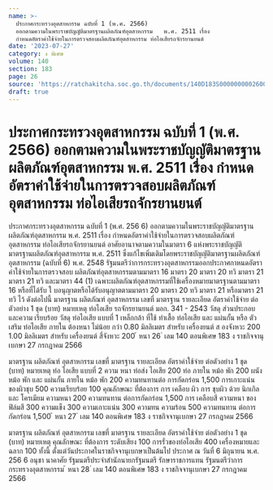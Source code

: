 ```yaml
---
name: >-
  ประกาศกระทรวงอุตสาหกรรม ฉบับที่ 1 (พ.ศ. 2566)
  ออกตามความในพระราชบัญญัติมาตรฐานผลิตภัณฑ์อุตสาหกรรม   พ.ศ. 2511 เรื่อง 
  กำหนดอัตราค่าใช้จ่ายในการตรวจสอบผลิตภัณฑ์อุตสาหกรรม ท่อไอเสียรถจักรยานยนต์
date: '2023-07-27'
category: ง พิเศษ
volume: 140
section: 183
page: 26
source: 'https://ratchakitcha.soc.go.th/documents/140D183S0000000002600.pdf'
draft: true
---
```


# ประกาศกระทรวงอุตสาหกรรม ฉบับที่ 1 (พ.ศ. 2566) ออกตามความในพระราชบัญญัติมาตรฐานผลิตภัณฑ์อุตสาหกรรม   พ.ศ. 2511 เรื่อง  กำหนดอัตราค่าใช้จ่ายในการตรวจสอบผลิตภัณฑ์อุตสาหกรรม ท่อไอเสียรถจักรยานยนต์

ประกาศกระทรวงอุตสาหกรรม ฉบับที่ 1 (พ.ศ. 256 6) ออกตามความในพระราชบัญญัติมาตรฐานผลิตภัณฑ์อุตสาหกรรม พ.ศ. 2511 เรื่อง กำหนดอัตราค่าใช้จ่ายในการตรวจสอบผลิตภัณฑ์อุตสาหกรรม ท่อไอเสียรถจักรยานยนต์ อาศัยอานาจตามความในมาตรา 6 แห่งพระราชบัญญัติมาตรฐานผลิตภัณฑ์อุตสาหกรรม พ.ศ. 2511 ซึ่งแก้ไขเพิ่มเติมโดยพระราชบัญญัติมาตรฐานผลิตภัณฑ์อุตสาหกรรม (ฉบับที่ 6) พ.ศ. 2548 รัฐมนตรีว่าการกระทรวงอุตสาหกรรมออกประกาศกาหนดอัตราค่าใช้จ่ายในการตรวจสอบ ผลิตภัณฑ์อุตสาหกรรมตามมาตรา 16 มาตรา 20 มาตรา 20 ทวิ มาตรา 21 มาตรา 21 ทวิ และมาตรา 44 (1) เฉพาะผลิตภัณฑ์อุตสาหกรรมที่ใช้เครื่องหมายมาตรฐานตามมาตรา 16 หรือที่ได้รับ ใ บอนุญาตหรือได้รับอนุญาตตามมาตรา 20 มาตรา 20 ทวิ มาตรา 21 หรือมาตรา 21 ทวิ ไว้ ดังต่อไปนี้ มาตรฐาน ผลิตภัณฑ์ อุตสาหกรรม เลขที่ มาตรฐาน รายละเอียด อัตราค่าใช้จ่าย ต่อตัวอย่าง 1 ชุด (บาท) หมายเหตุ ท่อไอเสีย รถจักรยานยนต์ มอก. 341 - 2543 วัสดุ ส่วนประกอบ และความ เรียบร้อย วัสดุ ท่อไอเสีย แบบที่ 1 เหล็กกล้า ที่ใช้ ทำเสื้อ ท่อไอเสีย และ แผ่นกั้น หรือ ตัวเสริม ท่อไอเสีย ภายใน ต้องหนา ไม่น้อย กว่า 0.80 มิลลิเมตร สำหรับ เครื่องยนต์ ส องจังหวะ 200 1.00 มิลลิเมตร สำหรับ เครื่องยนต์ สี่จังหวะ 200 ้ หนา 26 ่ เลม 140 ตอนพิเศษ 183 ง ราชกิจจานุเบกษา 27 กรกฎาคม 2566

มาตรฐาน ผลิตภัณฑ์ อุตสาหกรรม เลขที่ มาตรฐาน รายละเอียด อัตราค่าใช้จ่าย ต่อตัวอย่าง 1 ชุด (บาท) หมายเหตุ ท่อ ไอเสีย แบบที่ 2 ความ หนา ท่อส่ง ไอเสีย 200 ท่อ ภายใน หม้อ พัก 200 ผนัง หม้อ พัก และ แผ่นกั้น ภายใน หม้อ พัก 200 ความทนทานต่อ การกัดกร่อน 1,500 การเกาะแน่น ของผิวชุบ 500 ความเรียบร้อย 100 คุณลักษณะ ที่ต้องการ การ เคลือบ ผิว การ ชุบผิว ด้วย นิกเกิล และ โครเมียม ความหนา 200 ความทนทาน ต่อการกัดกร่อน 1,500 การ เคลือบสี ความหนา ของฟิล์มสี 300 ความแข็ง 300 ความเกาะแน่น 300 ความทน ความร้อน 500 ความทนทาน ต่อการกัดกร่อน 1,500 ้ หนา 27 ่ เลม 140 ตอนพิเศษ 183 ง ราชกิจจานุเบกษา 27 กรกฎาคม 2566

มาตรฐาน ผลิตภัณฑ์ อุตสาหกรรม เลขที่ มาตรฐาน รายละเอียด อัตราค่าใช้จ่าย ต่อตัวอย่าง 1 ชุด (บาท) หมายเหตุ คุณลักษณะ ที่ต้องการ ระดับเสียง 100 การรั่วของท่อไอเสีย 400 เครื่องหมายและฉลาก 100 ทั้งนี้ ตั้งแต่วันประกาศในราชกิจจานุเบกษาเป็นต้นไป ประกาศ ณ วันที่ 6 มิถุนายน พ.ศ. 256 6 อนุชา นาคาศัย รัฐมนตรีประจำสำนักนายกรัฐมนตรี รักษาราชการแทน รัฐมนตรีว่าการกระทรวงอุตสาหกรรม ้ หนา 28 ่ เลม 140 ตอนพิเศษ 183 ง ราชกิจจานุเบกษา 27 กรกฎาคม 2566
